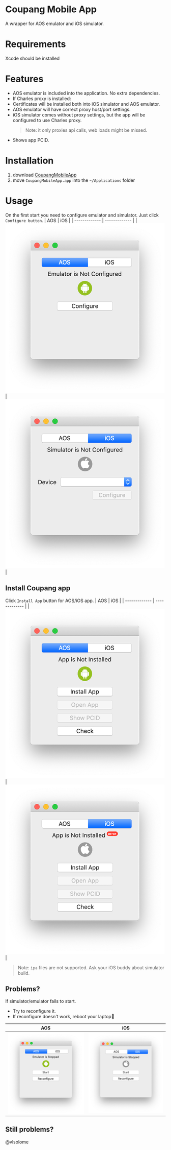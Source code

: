 # Coupang Mobile App
A wrapper for AOS emulator and iOS simulator. 

# Requirements
Xcode should be installed

# Features
- AOS emulator is included into the application. No extra dependencies.
- If Charles proxy is installed:
 - Certificates will be installed both into iOS simulator and AOS emulator.
 - AOS emulator will have correct proxy host/port settings.
 - iOS simulator comes without proxy settings, but the app will be configured to use Charles proxy. 
   > Note: it only proxies api calls, web loads might be missed.
 - Shows app PCID.

# Installation
1. download [CoupangMobileApp](https://github.coupang.net/vlsolome/CoupangMobileApp/releases/latest/download/CoupangMobileApp.zip)
2. move `CoupangMobileApp.app` into the `~/Applications` folder

# Usage
On the first start you need to configure emulator and simulator. Just click `Configure button`.
| AOS  | iOS |
| ------------- | ------------- |
| ![Configure AOS](screenshots/configure-aos.png) | ![Configure iOS](screenshots/configure-ios.png)  |

## Install Coupang app
Click `Install App` button for AOS/iOS app.
| AOS  | iOS |
| ------------- | ------------- |
| ![Install App AOS](screenshots/install-app-aos.png) | ![Install App AOS](screenshots/install-app-ios.png)  |

>Note: `ipa` files are not supported. Ask your iOS buddy about simulator build.

## Problems?
If simulator/emulator fails to start.
 - Try to reconfigure it.
 - If reconfigure doesn't work, reboot your laptop🥴

| AOS  | iOS |
| ------------- | ------------- |
| ![Reconfigure AOS](screenshots/reconfigure-aos.png) | ![Reconfigure AOS](screenshots/reconfigure-ios.png)  |
 

## Still problems?
@vlsolome
